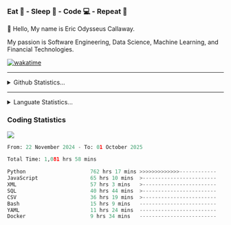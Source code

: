 <h3>Eat 🍴 - Sleep 🛌 - Code 💻 - Repeat 🔁</h3>

👋 Hello, My name is Eric Odysseus Callaway.

My passion is Software Engineering, Data Science, Machine Learning, and Financial Technologies.

[![wakatime](https://wakatime.com/badge/user/6717695f-6a13-47e3-aa16-c813e12c0985.svg)](https://wakatime.com/@6717695f-6a13-47e3-aa16-c813e12c0985)
<hr>
<details>
  <summary>
    Github Statistics...
  </summary>
    <p align="center">
      <img src="https://github-readme-stats.vercel.app/api?username=EricCallaway&show_icons=true"/>
    </p>
</details>
</hr>

<hr>
<details>
  <summary>
    Languate Statistics...
  </summary>
    <p align="center">
      <img src="https://wakatime.com/share/@Odysseus/6fc7c863-6fba-4e57-a6af-ed1f2fa8d560.svg"/>
    </p>
</details>
</hr>


<h3>Coding Statistics</h3>
<img src="https://wakatime.com/share/@Odysseus/5e02c832-9cc5-49a3-8f4c-bd2647d78fca.svg"/>
<!--START_SECTION:waka-->

```python
From: 22 November 2024 - To: 01 October 2025

Total Time: 1,081 hrs 58 mins

Python                     762 hrs 17 mins >>>>>>>>>>>>>------------   51.97 %
JavaScript                 65 hrs 10 mins  >------------------------   04.44 %
XML                        57 hrs 3 mins   >------------------------   03.89 %
SQL                        40 hrs 44 mins  >------------------------   02.78 %
CSV                        36 hrs 19 mins  >------------------------   02.48 %
Bash                       15 hrs 9 mins   -------------------------   01.03 %
YAML                       11 hrs 24 mins  -------------------------   00.78 %
Docker                     9 hrs 34 mins   -------------------------   00.65 %
```

<!--END_SECTION:waka-->

